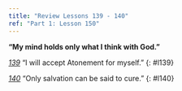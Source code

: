 ```yaml
---
title: "Review Lessons 139 - 140"
ref: "Part 1: Lesson 150"
---
```


**“My mind holds only what I think with God.”**

[*139*](/acim/workbook/l139/?r=1) “I will accept Atonement for myself.”
{: #l139}

[*140*](/acim/workbook/l140/?r=1) “Only salvation can be said to cure.”
{: #l140}

